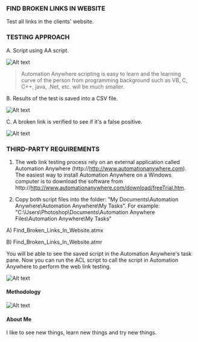 ### FIND BROKEN LINKS IN WEBSITE ###

Test all links in the clients' website.



### TESTING APPROACH ###


A.  Script using AA script.

![Alt text](http://173.0.133.251/images/GitHub/brokenscript.jpg "AA Ping script")

<blockquote>Automation Anywhere scripting is easy to learn and the learning curve of the person from programming background such as VB, C, C++, java, .Net, etc. will be much smaller.</blockquote>


B.  Results of the test is saved into a CSV file.

![Alt text](http://173.0.133.251/images/GitHub/ResultsBrokenLinks.jpg "Results of Broken Links")


C.  A broken link is verified to see if it's a false positive.

![Alt text](http://173.0.133.251/images/GitHub/brokenlink.jpg "Broken Link Verification")



### THIRD-PARTY REQUIREMENTS ###

1.  The web link testing process rely on an external application called Automation Anywhere (http://http://www.automationanywhere.com).  The easiest way to install Automation Anywhere on a Windows computer is to download the software from http://http://www.automationanywhere.com/download/freeTrial.htm.

2.  Copy both script files into the folder: "My Documents\Automation Anywhere\Automation Anywhere\My Tasks".  For example: "C:\Users\Photoshop\Documents\Automation Anywhere Files\Automation Anywhere\My Tasks"

A)  Find_Broken_Links_In_Website.atmx
 
B)  Find_Broken_Links_In_Website.atmr

You will be able to see the saved script in the Automation Anywhere's task pane.  Now you can run the ACL script to call the script in Automation Anywhere to perform the web link testing.

![Alt text](http://173.0.133.251/images/GitHub/brokentask.jpg "Saved task")



#### Methodology ####

![Alt text](http://173.0.133.251/images/GitHub/use-methodology.gif "How I Work")


#### About Me ####

I like to see new things, learn new things and try new things.
